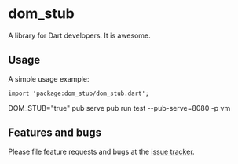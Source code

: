 # dom_stub

A library for Dart developers. It is awesome.

## Usage

A simple usage example:

    import 'package:dom_stub/dom_stub.dart';

DOM_STUB="true" pub serve
pub run test --pub-serve=8080 -p vm


## Features and bugs

Please file feature requests and bugs at the [issue tracker][tracker].

[tracker]: http://example.com/issues/replaceme
